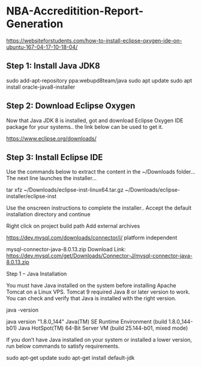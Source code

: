 # NBA-Accreditition-Report-Generation

https://websiteforstudents.com/how-to-install-eclipse-oxygen-ide-on-ubuntu-167-04-17-10-18-04/
## Step 1: Install Java JDK8
sudo add-apt-repository ppa:webupd8team/java
sudo apt update
sudo apt install oracle-java8-installer
## Step 2: Download Eclipse Oxygen
Now that Java JDK 8 is installed, got and download Eclipse Oxygen IDE package for your systems.. the link below can be used to get it.

https://www.eclipse.org/downloads/

## Step 3: Install Eclipse IDE

Use the commands below to extract the content in the  ~/Downloads folder… The next line launches the installer…

tar xfz ~/Downloads/eclipse-inst-linux64.tar.gz
~/Downloads/eclipse-installer/eclipse-inst

Use the onscreen instructions to complete the installer.. Accept the default installation directory and continue


Right click on project
build path
Add external archives


https://dev.mysql.com/downloads/connector/j/
platform independent

mysql-connector-java-8.0.13.zip
Download Link: https://dev.mysql.com/get/Downloads/Connector-J/mysql-connector-java-8.0.13.zip


Step 1 – Java Installation

You must have Java installed on the system before installing Apache Tomcat on a Linux VPS. Tomcat 9 required Java 8 or later version to work. You can check and verify that Java is installed with the right version.

java -version

java version "1.8.0_144"
Java(TM) SE Runtime Environment (build 1.8.0_144-b01)
Java HotSpot(TM) 64-Bit Server VM (build 25.144-b01, mixed mode)

If you don’t have Java installed on your system or installed a lower version, run below commands to satisfy requirements.

sudo apt-get update
sudo apt-get install default-jdk

